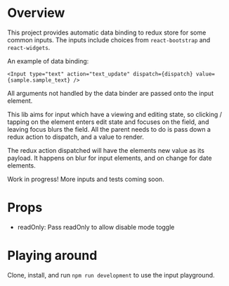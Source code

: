 # Overview

This project provides automatic data binding to redux store for some common inputs. The inputs include choices from `react-bootstrap` and `react-widgets`.

An example of data binding:

```
<Input type="text" action="text_update" dispatch={dispatch} value={sample.sample_text} />
```

All arguments not handled by the data binder are passed onto the input element. 

This lib aims for input which have a viewing and editing state, so clicking / tapping on the element enters edit state and focuses on the field, and leaving focus blurs the field. All the parent needs to do is pass down a redux action to dispatch, and a value to render.

The redux action dispatched will have the elements new value as its payload. It happens on blur for input elements, and on change for date elements.

Work in progress! More inputs and tests coming soon.

# Props

- readOnly: Pass readOnly to allow disable mode toggle

# Playing around

Clone, install, and run `npm run development` to use the input playground.
